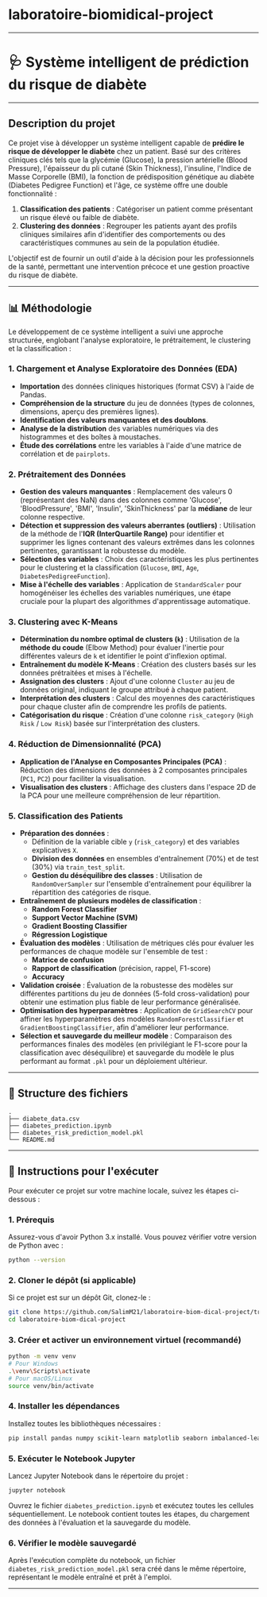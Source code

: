 # laboratoire-biomidical-project
-----

# 🩺 Système intelligent de prédiction du risque de diabète

-----

## Description du projet

Ce projet vise à développer un système intelligent capable de **prédire le risque de développer le diabète** chez un patient. Basé sur des critères cliniques clés tels que la glycémie (Glucose), la pression artérielle (Blood Pressure), l'épaisseur du pli cutané (Skin Thickness), l'insuline, l'Indice de Masse Corporelle (BMI), la fonction de prédisposition génétique au diabète (Diabetes Pedigree Function) et l'âge, ce système offre une double fonctionnalité :

1.  **Classification des patients** : Catégoriser un patient comme présentant un risque élevé ou faible de diabète.
2.  **Clustering des données** : Regrouper les patients ayant des profils cliniques similaires afin d'identifier des comportements ou des caractéristiques communes au sein de la population étudiée.

L'objectif est de fournir un outil d'aide à la décision pour les professionnels de la santé, permettant une intervention précoce et une gestion proactive du risque de diabète.

-----

## 📊 Méthodologie

Le développement de ce système intelligent a suivi une approche structurée, englobant l'analyse exploratoire, le prétraitement, le clustering et la classification :

### 1\. Chargement et Analyse Exploratoire des Données (EDA)

  * **Importation** des données cliniques historiques (format CSV) à l'aide de Pandas.
  * **Compréhension de la structure** du jeu de données (types de colonnes, dimensions, aperçu des premières lignes).
  * **Identification des valeurs manquantes et des doublons**.
  * **Analyse de la distribution** des variables numériques via des histogrammes et des boîtes à moustaches.
  * **Étude des corrélations** entre les variables à l'aide d'une matrice de corrélation et de `pairplots`.

### 2\. Prétraitement des Données

  * **Gestion des valeurs manquantes** : Remplacement des valeurs 0 (représentant des NaN) dans des colonnes comme 'Glucose', 'BloodPressure', 'BMI', 'Insulin', 'SkinThickness' par la **médiane** de leur colonne respective.
  * **Détection et suppression des valeurs aberrantes (outliers)** : Utilisation de la méthode de l'**IQR (InterQuartile Range)** pour identifier et supprimer les lignes contenant des valeurs extrêmes dans les colonnes pertinentes, garantissant la robustesse du modèle.
  * **Sélection des variables** : Choix des caractéristiques les plus pertinentes pour le clustering et la classification (`Glucose`, `BMI`, `Age`, `DiabetesPedigreeFunction`).
  * **Mise à l'échelle des variables** : Application de `StandardScaler` pour homogénéiser les échelles des variables numériques, une étape cruciale pour la plupart des algorithmes d'apprentissage automatique.

### 3\. Clustering avec K-Means

  * **Détermination du nombre optimal de clusters (`k`)** : Utilisation de la **méthode du coude** (Elbow Method) pour évaluer l'inertie pour différentes valeurs de `k` et identifier le point d'inflexion optimal.
  * **Entraînement du modèle K-Means** : Création des clusters basés sur les données prétraitées et mises à l'échelle.
  * **Assignation des clusters** : Ajout d'une colonne `Cluster` au jeu de données original, indiquant le groupe attribué à chaque patient.
  * **Interprétation des clusters** : Calcul des moyennes des caractéristiques pour chaque cluster afin de comprendre les profils de patients.
  * **Catégorisation du risque** : Création d'une colonne `risk_category` (`High Risk` / `Low Risk`) basée sur l'interprétation des clusters.

### 4\. Réduction de Dimensionnalité (PCA)

  * **Application de l'Analyse en Composantes Principales (PCA)** : Réduction des dimensions des données à 2 composantes principales (`PC1`, `PC2`) pour faciliter la visualisation.
  * **Visualisation des clusters** : Affichage des clusters dans l'espace 2D de la PCA pour une meilleure compréhension de leur répartition.

### 5\. Classification des Patients

  * **Préparation des données** :
      * Définition de la variable cible `y` (`risk_category`) et des variables explicatives `X`.
      * **Division des données** en ensembles d'entraînement (70%) et de test (30%) via `train_test_split`.
      * **Gestion du déséquilibre des classes** : Utilisation de `RandomOverSampler` sur l'ensemble d'entraînement pour équilibrer la répartition des catégories de risque.
  * **Entraînement de plusieurs modèles de classification** :
      * **Random Forest Classifier**
      * **Support Vector Machine (SVM)**
      * **Gradient Boosting Classifier**
      * **Régression Logistique**
  * **Évaluation des modèles** : Utilisation de métriques clés pour évaluer les performances de chaque modèle sur l'ensemble de test :
      * **Matrice de confusion**
      * **Rapport de classification** (précision, rappel, F1-score)
      * **Accuracy**
  * **Validation croisée** : Évaluation de la robustesse des modèles sur différentes partitions du jeu de données (5-fold cross-validation) pour obtenir une estimation plus fiable de leur performance généralisée.
  * **Optimisation des hyperparamètres** : Application de `GridSearchCV` pour affiner les hyperparamètres des modèles `RandomForestClassifier` et `GradientBoostingClassifier`, afin d'améliorer leur performance.
  * **Sélection et sauvegarde du meilleur modèle** : Comparaison des performances finales des modèles (en privilégiant le F1-score pour la classification avec déséquilibre) et sauvegarde du modèle le plus performant au format `.pkl` pour un déploiement ultérieur.

-----

## 📁 Structure des fichiers

```
.
├── diabete_data.csv        
├── diabetes_prediction.ipynb 
├── diabetes_risk_prediction_model.pkl 
└── README.md 
```

-----

## 🚀 Instructions pour l'exécuter

Pour exécuter ce projet sur votre machine locale, suivez les étapes ci-dessous :

### 1\. Prérequis

Assurez-vous d'avoir Python 3.x installé. Vous pouvez vérifier votre version de Python avec :

```bash
python --version
```

### 2\. Cloner le dépôt (si applicable)

Si ce projet est sur un dépôt Git, clonez-le :

```bash
git clone https://github.com/SalimM21/laboratoire-biom-dical-project/tree/main
cd laboratoire-biom-dical-project

```

### 3\. Créer et activer un environnement virtuel (recommandé)

```bash
python -m venv venv
# Pour Windows
.\venv\Scripts\activate
# Pour macOS/Linux
source venv/bin/activate
```

### 4\. Installer les dépendances

Installez toutes les bibliothèques nécessaires :

```bash
pip install pandas numpy scikit-learn matplotlib seaborn imbalanced-learn joblib
```

### 5\. Exécuter le Notebook Jupyter

Lancez Jupyter Notebook dans le répertoire du projet :

```bash
jupyter notebook
```

Ouvrez le fichier `diabetes_prediction.ipynb` et exécutez toutes les cellules séquentiellement. Le notebook contient toutes les étapes, du chargement des données à l'évaluation et la sauvegarde du modèle.

### 6\. Vérifier le modèle sauvegardé

Après l'exécution complète du notebook, un fichier `diabetes_risk_prediction_model.pkl` sera créé dans le même répertoire, représentant le modèle entraîné et prêt à l'emploi.

-----
